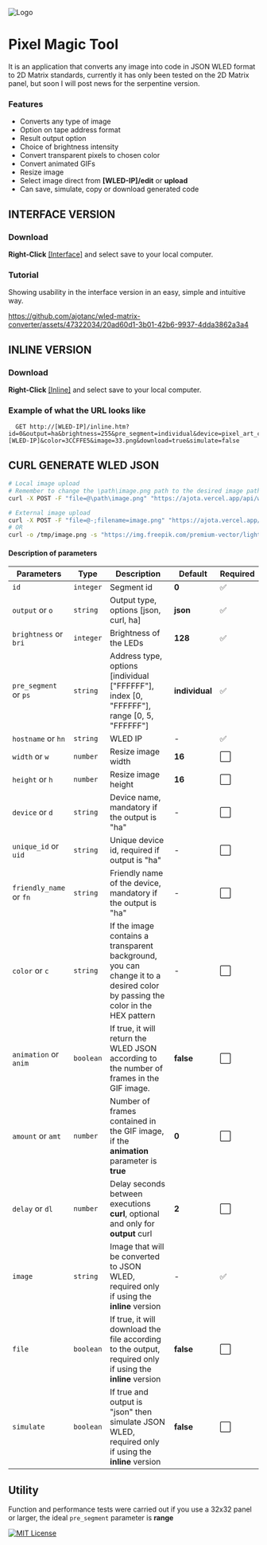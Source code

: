 ![Logo](https://github.com/ajotanc/wled-matrix-converter/assets/47322034/3f03c754-3624-45b7-9a77-21b661562f3d)

# Pixel Magic Tool
It is an application that converts any image into code in JSON WLED format to 2D Matrix standards, currently it has only been tested on the 2D Matrix panel, but soon I will post news for the serpentine version.

### Features
- Converts any type of image
- Option on tape address format
- Result output option
- Choice of brightness intensity
- Convert transparent pixels to chosen color
- Convert animated GIFs
- Resize image
- Select image direct from **[WLED-IP]/edit** or **upload**
- Can save, simulate, copy or download generated code

## INTERFACE VERSION
### Download
**Right-Click** [[Interface]](https://raw.githubusercontent.com/ajotanc/wled-matrix-converter/main/interface.htm) and select save to your local computer.

### Tutorial
Showing usability in the interface version in an easy, simple and intuitive way.

https://github.com/ajotanc/wled-matrix-converter/assets/47322034/20ad60d1-3b01-42b6-9937-4dda3862a3a4

## INLINE VERSION
### Download
**Right-Click** [[Inline]](https://raw.githubusercontent.com/ajotanc/wled-matrix-converter/main/inline.htm) and select save to your local computer.

### Example of what the URL looks like
```
  GET http://[WLED-IP]/inline.htm?id=0&output=ha&brightness=255&pre_segment=individual&device=pixel_art_controller_001&unique_id=pixel_art_controller_001a&friendly_name=PixelArt&hostname=[WLED-IP]&color=3CCFFE5&image=33.png&download=true&simulate=false
```
## CURL GENERATE WLED JSON
```bash
# Local image upload
# Remember to change the \path\image.png path to the desired image path.
curl -X POST -F "file=@\path\image.png" "https://ajota.vercel.app/api/wled/image?id=0&output=json&brightness=255&pre_segment=individual&hostname=10.0.0.41&color=CCFFE5"

# External image upload
curl -X POST -F "file=@-;filename=image.png" "https://ajota.vercel.app/api/wled/image?id=0&output=curl&brightness=255&pre_segment=individual&hostname=10.0.0.41&color=CCFFE5" < <(curl -s "https://img.freepik.com/premium-vector/lightning-pixel-art-gaming-item-game-pixel-lightning_158677-585.jpg")
# OR
curl -o /tmp/image.png -s "https://img.freepik.com/premium-vector/lightning-pixel-art-gaming-item-game-pixel-lightning_158677-585.jpg" && curl -X POST -F "file=@/tmp/image.png" "https://ajota.vercel.app/api/wled/image?id=0&output=curl&brightness=255&pre_segment=individual&hostname=10.0.0.41&color=3CCFFE5"
```

#### Description of parameters
| Parameters | Type | Description | Default | Required |
| ---------- | ---- | ------- | ----------- | -------- | 
| `id` | `integer` | Segment id | **0** | ✅
| `output` or `o` | `string` | Output type, options [json, curl, ha] | **json** | ✅
| `brightness` or `bri` | `integer` | Brightness of the LEDs | **128** | ✅
| `pre_segment` or `ps` | `string` | Address type, options [individual ["FFFFFF"], index [0, "FFFFFF"], range [0, 5, "FFFFFF"] | **individual** | ✅
| `hostname` or `hn` | `string` | WLED IP | - | ✅
| `width` or `w` | `number` | Resize image width | **16** | ⬜️
| `height` or `h` | `number` | Resize image height | **16** | ⬜️
| `device` or `d` | `string` | Device name, mandatory if the output is "ha" | - | ⬜️
| `unique_id` or `uid` | `string` | Unique device id, required if output is "ha" | - | ⬜️
| `friendly_name` or `fn` | `string` | Friendly name of the device, mandatory if the output is "ha" | - | ⬜️
| `color` or `c` | `string` | If the image contains a transparent background, you can change it to a desired color by passing the color in the HEX pattern | - | ⬜️
| `animation` or `anim` | `boolean` | If true, it will return the WLED JSON according to the number of frames in the GIF image. | **false** | ⬜️
| `amount` or `amt` | `number` | Number of frames contained in the GIF image, if the **animation** parameter is **true** | **0** | ⬜️
| `delay` or `dl` | `number` | Delay seconds between executions **curl**, optional and only for **output** curl | **2** | ⬜️
| `image` | `string` | Image that will be converted to JSON WLED, required only if using the **inline** version | - | ✅
| `file` | `boolean` | If true, it will download the file according to the output, required only if using the **inline** version | **false** | ⬜️
| `simulate` | `boolean` | If true and output is "json" then simulate JSON WLED, required only if using the **inline** version | **false** | ⬜️

## Utility
Function and performance tests were carried out if you use a 32x32 panel or larger, the ideal `pre_segment` parameter is **range**

[![MIT License](https://img.shields.io/badge/License-MIT-green.svg)](https://choosealicense.com/licenses/mit/)
